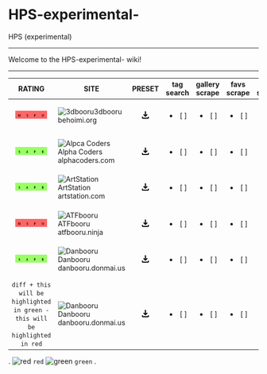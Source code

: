# HPS-experimental-
HPS (experimental)
***
Welcome to the HPS-experimental- wiki!

***
| RATING | SITE | PRESET | tag search | gallery scrape | favs scrape | pools scrape | pfind | iqdb | md5 |
|:---:|---|:---:|:---:|:---:|:---:|:---:|:---:|:---:|:---:|
|![nsfw](https://github.com/MsgLosers/HPS-experimental-/blob/master/.github/content/nsfw.jpg)| <img src="http://behoimi.org/favicon.ico" width="16" height="16" alt="3dbooru">3dbooru behoimi.org | [![download](https://github.com/MsgLosers/HPS-experimental-/blob/master/.github/content/download.jpg)](https://github.com/CuddleBear92/Hydrus-Presets-and-Scripts/blob/master/Download%20System/All-in-Ones/Single-Sites/easy-import-3dbooru(behoimi.org)-2018.09.20.png) | <ul><li>[ ] </li></ul> | <ul><li>[ ] </li></ul> | <ul><li>[ ] </li></ul> | <ul><li>[x] </li></ul> | <ul><li>[ ] </li></ul> | <ul><li>[ ] </li></ul> | <ul><li>[ ] </li></ul> |
|   |   |   |   |   |   |   |   |   |   |
|![safe](https://github.com/MsgLosers/HPS-experimental-/blob/master/.github/content/safe.jpg)| <img src="https://static.alphacoders.com/icons/favicon.ico" width="16" height="16" alt="Alpca Coders">Alpha Coders alphacoders.com | [![download](https://github.com/MsgLosers/HPS-experimental-/blob/master/.github/content/download.jpg)](https://github.com/CuddleBear92/Hydrus-Presets-and-Scripts/blob/master/Download%20System/All-in-Ones/Single-Sites/easy-import-alphacoders.com-2018.09.30.png) | <ul><li>[ ] </li></ul> | <ul><li>[ ] </li></ul> | <ul><li>[ ] </li></ul> | <ul><li>[ ] </li></ul> | <ul><li>[ ] </li></ul> | <ul><li>[ ] </li></ul> | <ul><li>[ ] </li></ul> |
|   |   |   |   |   |   |   |   |   |   |
|![safe](https://github.com/MsgLosers/HPS-experimental-/blob/master/.github/content/safe.jpg)| <img src="https://www.artstation.com/assets/favicon-db976fe93adda30eb1362f4dc4d5269f.ico" width="16" height="16" alt="ArtStation">ArtStation artstation.com | [![download](https://github.com/MsgLosers/HPS-experimental-/blob/master/.github/content/download.jpg)](https://github.com/CuddleBear92/Hydrus-Presets-and-Scripts/blob/master/Download%20System/All-in-Ones/Single-Sites/easy-import-artstation-artist-lookup-2018.09.20.png) | <ul><li>[ ] </li></ul> | <ul><li>[ ] </li></ul> | <ul><li>[ ] </li></ul> | <ul><li>[ ] </li></ul> | <ul><li>[ ] </li></ul> | <ul><li>[ ] </li></ul> | <ul><li>[ ] </li></ul> |
|   |   |   |   |   |   |   |   |   |   |
|![nsfw](https://github.com/MsgLosers/HPS-experimental-/blob/master/.github/content/nsfw.jpg)| <img src="https://atfbooru.ninja/favicon.ico" width="16" height="16" alt="ATFbooru">ATFbooru atfbooru.ninja | [![download](https://github.com/MsgLosers/HPS-experimental-/blob/master/.github/content/download.jpg)](https://github.com/CuddleBear92/Hydrus-Presets-and-Scripts/blob/master/Download%20System/All-in-Ones/Single-Sites/easy-import-atfbooru.ninja-search-2018.09.20.png) | <ul><li>[ ] </li></ul> | <ul><li>[ ] </li></ul> | <ul><li>[ ] </li></ul> | <ul><li>[ ] </li></ul> | <ul><li>[ ] </li></ul> | <ul><li>[ ] </li></ul> | <ul><li>[ ] </li></ul> |
|   |   |   |   |   |   |   |   |   |   |
|![safe](https://github.com/MsgLosers/HPS-experimental-/blob/master/.github/content/safe.jpg)| <img src="https://danbooru.donmai.us/favicon.ico" width="16" height="16" alt="Danbooru">Danbooru danbooru.donmai.us | [![download](https://github.com/MsgLosers/HPS-experimental-/blob/master/.github/content/download.jpg)](https://github.com/CuddleBear92/Hydrus-Presets-and-Scripts/blob/master/Download%20System/All-in-Ones/Single-Sites/easy-import-danbooru-tag-search-2018.09.20.png) | <ul><li>[ ] </li></ul> | <ul><li>[ ] </li></ul> | <ul><li>[ ] </li></ul> | <ul><li>[ ] </li></ul> | <ul><li>[ ] </li></ul> | <ul><li>[ ] </li></ul> | <ul><li>[ ] </li></ul> |
|   |   |   |   |   |   |   |   |   |   |
|```diff + this will be highlighted in green - this will be highlighted in red```| <img src="https://danbooru.donmai.us/favicon.ico" width="16" height="16" alt="Danbooru">Danbooru danbooru.donmai.us | [![download](https://github.com/MsgLosers/HPS-experimental-/blob/master/.github/content/download.jpg)](https://github.com/CuddleBear92/Hydrus-Presets-and-Scripts/blob/master/Download%20System/All-in-Ones/Single-Sites/easy-import-danbooru-tag-search-2018.09.20.png) | <ul><li>[ ] </li></ul> | <ul><li>[ ] </li></ul> | <ul><li>[ ] </li></ul> | <ul><li>[ ] </li></ul> | <ul><li>[ ] </li></ul> | <ul><li>[ ] </li></ul> | <ul><li>[ ] </li></ul> |

.
![red](https://placehold.it/8x16/FF4136/000000?text=+) `red`
![green](https://placehold.it/8x16/2ECC40/000000?text=+) `green`
.
